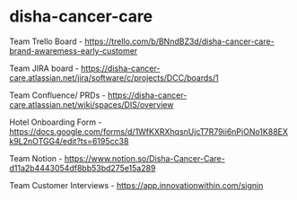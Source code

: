 # disha-cancer-care

Team Trello Board - https://trello.com/b/BNndBZ3d/disha-cancer-care-brand-awaremess-early-customer

Team JIRA board - https://disha-cancer-care.atlassian.net/jira/software/c/projects/DCC/boards/1

Team Confluence/  PRDs - https://disha-cancer-care.atlassian.net/wiki/spaces/DIS/overview

Hotel Onboarding Form - https://docs.google.com/forms/d/1WfKXRXhqsnUjcT7R79ii6nPjONo1K88EXk9L2nOTGG4/edit?ts=6195cc38

Team Notion - https://www.notion.so/Disha-Cancer-Care-d11a2b4443054df8bb53bd275e15a289

Team Customer Interviews - https://app.innovationwithin.com/signin
